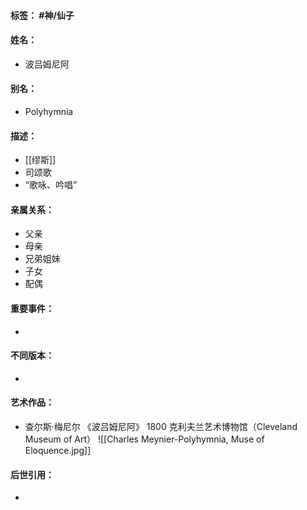 #### 标签： #神/仙子
#### 姓名：
- 波吕姆尼阿
#### 别名：
- Polyhymnia
#### 描述：
- [[缪斯]]
- 司颂歌
- “歌咏、吟唱”
#### 亲属关系：
- 父亲
- 母亲
- 兄弟姐妹
- 子女
- 配偶
#### 重要事件：
- 
#### 不同版本：
- 
#### 艺术作品：
- 查尔斯·梅尼尔 《波吕姆尼阿》 1800 克利夫兰艺术博物馆（Cleveland Museum of Art）
![[Charles Meynier-Polyhymnia, Muse of Eloquence.jpg]]
#### 后世引用：
- 
